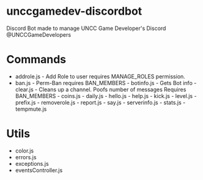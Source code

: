 # unccgamedev-discordbot
Discord Bot made to manage UNCC Game Developer's Discord @UNCCGameDevelopers

# Commands
- addrole.js - Add Role to user requires MANAGE_ROLES permission.                                                                                                                                                                                         
- ban.js - Perm-Ban requires BAN_MEMBERS                                                                                                                                                                                              - botinfo.js - Gets Bot info                                                                                                                                                                                          - clear.js - Cleans up a channel. Poofs number of messages Requires BAN_MEMBERS                                                                                                                                                                                              - coins.js                                                                                                                                                                                             - daily.js                                                                                                                                                                                             - hello.js                                                                                                                                                                                             - help.js                                                                                                                                                                                          - kick.js                                                                                                                                                                                        - level.js                                                                                                                                                                                          - prefix.js                                                                                                                                                                                            - removerole.js                                                                                                                                                                                       - report.js                                                                                                                                                                                           - say.js                                                                                                                                                                                              - serverinfo.js                                                                                                                                                                                       - stats.js                                                                                                                                                                                        - tempmute.js

# Utils
- color.js
- errors.js
- exceptions.js
- eventsController.js
